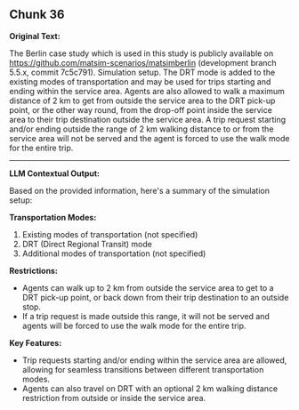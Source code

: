 ## Chunk 36

**Original Text:**

The Berlin case study which is used in this study is publicly available on https://github.com/matsim-scenarios/matsimberlin (development branch 5.5.x, commit 7c5c791). Simulation setup. The DRT mode is added to the existing modes of transportation and may be used for trips starting
and ending within the service area. Agents are also allowed to walk a maximum distance of 2 km to get from outside
the service area to the DRT pick-up point, or the other way round, from the drop-off point inside the service area to
their trip destination outside the service area. A trip request starting and/or ending outside the range of 2 km walking
distance to or from the service area will not be served and the agent is forced to use the walk mode for the entire trip.

---

**LLM Contextual Output:**

Based on the provided information, here's a summary of the simulation setup:

**Transportation Modes:**

1. Existing modes of transportation (not specified)
2. DRT (Direct Regional Transit) mode
3. Additional modes of transportation (not specified)

**Restrictions:**

* Agents can walk up to 2 km from outside the service area to get to a DRT pick-up point, or back down from their trip destination to an outside stop.
* If a trip request is made outside this range, it will not be served and agents will be forced to use the walk mode for the entire trip.

**Key Features:**

* Trip requests starting and/or ending within the service area are allowed, allowing for seamless transitions between different transportation modes.
* Agents can also travel on DRT with an optional 2 km walking distance restriction from outside or inside the service area.
